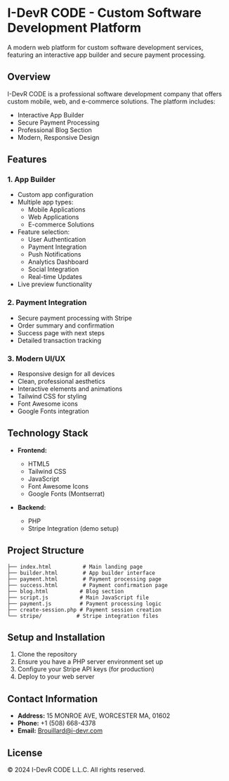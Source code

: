 # I-DevR CODE - Custom Software Development Platform

A modern web platform for custom software development services, featuring an interactive app builder and secure payment processing.

## Overview

I-DevR CODE is a professional software development company that offers custom mobile, web, and e-commerce solutions. The platform includes:

- Interactive App Builder
- Secure Payment Processing
- Professional Blog Section
- Modern, Responsive Design

## Features

### 1. App Builder
- Custom app configuration
- Multiple app types:
  - Mobile Applications
  - Web Applications
  - E-commerce Solutions
- Feature selection:
  - User Authentication
  - Payment Integration
  - Push Notifications
  - Analytics Dashboard
  - Social Integration
  - Real-time Updates
- Live preview functionality

### 2. Payment Integration
- Secure payment processing with Stripe
- Order summary and confirmation
- Success page with next steps
- Detailed transaction tracking

### 3. Modern UI/UX
- Responsive design for all devices
- Clean, professional aesthetics
- Interactive elements and animations
- Tailwind CSS for styling
- Font Awesome icons
- Google Fonts integration

## Technology Stack

- **Frontend:**
  - HTML5
  - Tailwind CSS
  - JavaScript
  - Font Awesome Icons
  - Google Fonts (Montserrat)

- **Backend:**
  - PHP
  - Stripe Integration (demo setup)

## Project Structure

```
├── index.html          # Main landing page
├── builder.html        # App builder interface
├── payment.html        # Payment processing page
├── success.html        # Payment confirmation page
├── blog.html          # Blog section
├── script.js          # Main JavaScript file
├── payment.js         # Payment processing logic
├── create-session.php # Payment session creation
└── stripe/           # Stripe integration files
```

## Setup and Installation

1. Clone the repository
2. Ensure you have a PHP server environment set up
3. Configure your Stripe API keys (for production)
4. Deploy to your web server

## Contact Information

- **Address:** 15 MONROE AVE, WORCESTER MA, 01602
- **Phone:** +1 (508) 668-4378
- **Email:** Brouillard@i-devr.com

## License

© 2024 I-DevR CODE L.L.C. All rights reserved.
